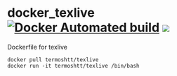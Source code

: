 # docker_texlive [![Docker Automated build](https://img.shields.io/docker/automated/jrottenberg/ffmpeg.svg?maxAge=2592000?style=plastic)](https://hub.docker.com/r/termoshtt/texlive/) [![](https://images.microbadger.com/badges/image/termoshtt/texlive.svg)](https://microbadger.com/images/termoshtt/texlive "Get your own image badge on microbadger.com")
Dockerfile for texlive

```command
docker pull termoshtt/texlive
docker run -it termoshtt/texlive /bin/bash
```
